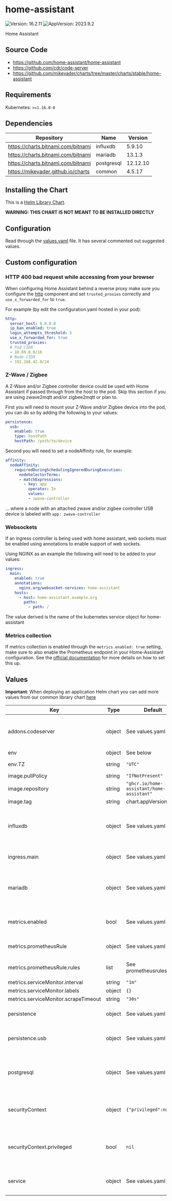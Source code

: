 # home-assistant

![Version: 16.2.11](https://img.shields.io/badge/Version-16.2.11-informational?style=flat-square) ![AppVersion: 2023.9.2](https://img.shields.io/badge/AppVersion-2023.9.2-informational?style=flat-square)

Home Assistant

## Source Code

* <https://github.com/home-assistant/home-assistant>
* <https://github.com/cdr/code-server>
* <https://github.com/mikevader/charts/tree/master/charts/stable/home-assistant>

## Requirements

Kubernetes: `>=1.16.0-0`

## Dependencies

| Repository | Name | Version |
|------------|------|---------|
| https://charts.bitnami.com/bitnami | influxdb | 5.9.10 |
| https://charts.bitnami.com/bitnami | mariadb | 13.1.3 |
| https://charts.bitnami.com/bitnami | postgresql | 12.12.10 |
| https://mikevader.github.io/charts | common | 4.5.17 |

## Installing the Chart

This is a [Helm Library Chart](https://helm.sh/docs/topics/library_charts/#helm).

**WARNING: THIS CHART IS NOT MEANT TO BE INSTALLED DIRECTLY**

## Configuration

Read through the [values.yaml](./values.yaml) file. It has several commented out suggested values.

## Custom configuration

### HTTP 400 bad request while accessing from your browser

When configuring Home Assistant behind a reverse proxy make sure you configure the [http](https://www.home-assistant.io/integrations/http) component and set `trusted_proxies` correctly and `use_x_forwarded_for` to `true`.

For example (by edit the configuration.yaml hosted in your pod):

```yaml
http:
  server_host: 0.0.0.0
  ip_ban_enabled: true
  login_attempts_threshold: 5
  use_x_forwarded_for: true
  trusted_proxies:
  # Pod CIDR
  - 10.69.0.0/16
  # Node CIDR
  - 192.168.42.0/24
```

### Z-Wave / Zigbee

A Z-Wave and/or Zigbee controller device could be used with Home Assistant if passed through from the host to the pod. Skip this section if you are using zwave2mqtt and/or zigbee2mqtt or plan to.

First you will need to mount your Z-Wave and/or Zigbee device into the pod, you can do so by adding the following to your values:

```yaml
persistence:
  usb:
    enabled: true
    type: hostPath
    hostPath: /path/to/device
```

Second you will need to set a nodeAffinity rule, for example:

```yaml
affinity:
  nodeAffinity:
    requiredDuringSchedulingIgnoredDuringExecution:
      nodeSelectorTerms:
      - matchExpressions:
        - key: app
          operator: In
          values:
          - zwave-controller
```

... where a node with an attached zwave and/or zigbee controller USB device is labeled with `app: zwave-controller`

### Websockets

If an ingress controller is being used with home assistant, web sockets must be enabled using annotations to enable support of web sockets.

Using NGINX as an example the following will need to be added to your values:

```yaml
ingress:
  main:
    enabled: true
    annotations:
      nginx.org/websocket-services: home-assistant
    hosts:
      - host: home-assistant.example.org
        paths:
          - path: /
```

The value derived is the name of the kubernetes service object for home-assistant

### Metrics collection

If metrics collection is enabled through the `metrics.enabled: true` setting, make sure to also enable the Prometheus
endpoint in your Home-Assistant configuration. See the [official documentation](https://www.home-assistant.io/integrations/prometheus/) for more details on how to set this up.

## Values

**Important**: When deploying an application Helm chart you can add more values from our common library chart [here](https://github.com/mikevader/charts/tree/main/charts/library/common)

| Key | Type | Default | Description |
|-----|------|---------|-------------|
| addons.codeserver | object | See values.yaml | Enable and configure codeserver for the chart.    This allows for easy access to configuration.yaml |
| env | object | See below | environment variables. |
| env.TZ | string | `"UTC"` | Set the container timezone |
| image.pullPolicy | string | `"IfNotPresent"` | image pull policy |
| image.repository | string | `"ghcr.io/home-assistant/home-assistant"` | image repository |
| image.tag | string | chart.appVersion | image tag |
| influxdb | object | See values.yaml | Enable and configure influxdb database subchart under this key.    For more options see [influxdb chart documentation](https://github.com/bitnami/charts/tree/master/bitnami/influxdb) |
| ingress.main | object | See values.yaml | Enable and configure ingress settings for the chart under this key. |
| mariadb | object | See values.yaml | Enable and configure mariadb database subchart under this key.    For more options see [mariadb chart documentation](https://github.com/bitnami/charts/tree/master/bitnami/mariadb) |
| metrics.enabled | bool | See values.yaml | Enable and configure a Prometheus serviceMonitor for the chart under this key. |
| metrics.prometheusRule | object | See values.yaml | Enable and configure Prometheus Rules for the chart under this key. |
| metrics.prometheusRule.rules | list | See prometheusrules.yaml | Configure additionial rules for the chart under this key. |
| metrics.serviceMonitor.interval | string | `"1m"` |  |
| metrics.serviceMonitor.labels | object | `{}` |  |
| metrics.serviceMonitor.scrapeTimeout | string | `"30s"` |  |
| persistence | object | See values.yaml | Configure persistence settings for the chart under this key. |
| persistence.usb | object | See values.yaml | Configure a hostPathMount to mount a USB device in the container. |
| postgresql | object | See values.yaml | Enable and configure postgresql database subchart under this key.    For more options see [postgresql chart documentation](https://github.com/bitnami/charts/tree/master/bitnami/postgresql) |
| securityContext | object | `{"privileged":null}` | When hostNetwork is true set dnsPolicy to ClusterFirstWithHostNet dnsPolicy: ClusterFirstWithHostNet |
| securityContext.privileged | bool | `nil` | Privileged securityContext may be required if USB devics are accessed directly through the host machine |
| service | object | See values.yaml | Configures service settings for the chart. Normally this does not need to be modified. |

